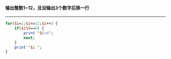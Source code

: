 #### 输出整数1~12，且没输出3个数字后换一行
------
```perl
for($i=1;$i<=12;$i++) {
	if($i%3==0) {
		print "$i\n";
		next;
	}
	print "$i ";
}
```

